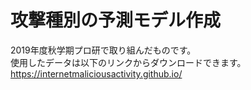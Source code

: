# 攻撃種別の予測モデル作成
2019年度秋学期プロ研で取り組んだものです。\
使用したデータは以下のリンクからダウンロードできます。\
https://internetmaliciousactivity.github.io/

